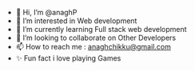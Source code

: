 - 👋 Hi, I’m @anaghP
- 👀 I’m interested in Web development
- 🌱 I’m currently learning Full stack web development
- 💞️ I’m looking to collaborate on Other Developers
- 📫 How to reach me : anaghchikku@gmail.com
-  ✨ Fun fact i love playing Games

<!---
anaghck/anaghck is a ✨ special ✨ repository because its `README.md` (this file) appears on your GitHub profile.
You can click the Preview link to take a look at your changes.
--->
